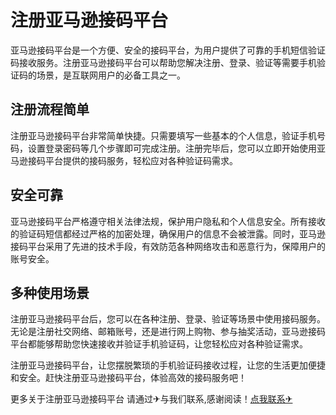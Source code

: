 # 注册亚马逊接码平台

亚马逊接码平台是一个方便、安全的接码平台，为用户提供了可靠的手机短信验证码接收服务。注册亚马逊接码平台可以帮助您解决注册、登录、验证等需要手机验证码的场景，是互联网用户的必备工具之一。

## 注册流程简单

注册亚马逊接码平台非常简单快捷。只需要填写一些基本的个人信息，验证手机号码，设置登录密码等几个步骤即可完成注册。注册完毕后，您可以立即开始使用亚马逊接码平台提供的接码服务，轻松应对各种验证码需求。

## 安全可靠

亚马逊接码平台严格遵守相关法律法规，保护用户隐私和个人信息安全。所有接收的验证码短信都经过严格的加密处理，确保用户的信息不会被泄露。同时，亚马逊接码平台采用了先进的技术手段，有效防范各种网络攻击和恶意行为，保障用户的账号安全。

## 多种使用场景

注册亚马逊接码平台后，您可以在各种注册、登录、验证等场景中使用接码服务。无论是注册社交网络、邮箱账号，还是进行网上购物、参与抽奖活动，亚马逊接码平台都能够帮助您快速接收并验证手机验证码，让您轻松应对各种验证需求。

注册亚马逊接码平台，让您摆脱繁琐的手机验证码接收过程，让您的生活更加便捷和安全。赶快注册亚马逊接码平台，体验高效的接码服务吧！

更多关于注册亚马逊接码平台 请通过✈与我们联系,感谢阅读！[点我联系✈](https://gm.G208.com)